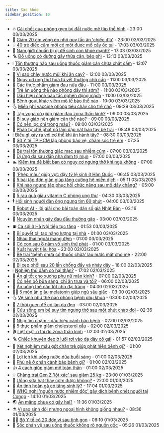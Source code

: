 ```yaml
---
title: Sức khỏe
sidebar_position: 10
---
```


<!-- vnexpress-suc-khoe:START -->
- 🔥 [Cái chết của phòng gym tại đất nước mê tập thể hình](https://vnexpress.net/cai-chet-cua-phong-gym-tai-dat-nuoc-me-tap-the-hinh-4856338.html) - 23:00 03/03/2025
- 🥰 [Giảm 20 cm vòng eo nhờ quy tắc ăn &#39;chiếc đĩa&#39;](https://vnexpress.net/giam-20-cm-vong-eo-nho-quy-tac-an-chiec-dia-4855965.html) - 23:00 03/03/2025
- 💡 [40 trẻ điếc câm mới có một được mổ cấy ốc tai](https://vnexpress.net/40-tre-diec-cam-moi-co-mot-duoc-mo-cay-oc-tai-4856269.html) - 17:03 03/03/2025
- 🤗 [Nam giới chuẩn bị gì để sinh con khỏe mạnh?](https://vnexpress.net/nam-gioi-chuan-bi-gi-de-sinh-con-khoe-manh-4855775.html) - 17:03 03/03/2025
- 🪜 [Đồ uống có đường gây thừa cân, béo phì](https://vnexpress.net/do-uong-co-duong-gay-thua-can-beo-phi-4856331.html) - 13:13 03/03/2025
- 🕯 [Tổn thương não sau uống thuốc giảm cân chứa chất cấm](https://vnexpress.net/ton-thuong-nao-sau-uong-thuoc-giam-can-chua-chat-cam-4856268.html) - 13:07 03/03/2025
- 🤭 [Vì sao chảy nước mũi khi ăn cay?](https://vnexpress.net/vi-sao-chay-nuoc-mui-khi-an-cay-4856305.html) - 12:00 03/03/2025
- 👀 [Nguy cơ ung thư hóa từ vết thương chó cắn](https://vnexpress.net/nguy-co-ung-thu-hoa-tu-vet-thuong-cho-can-4856194.html) - 11:00 03/03/2025
- 🌋 [Các thực phẩm giảm đau nửa đầu](https://vnexpress.net/cac-thuc-pham-giam-dau-nua-dau-4856243.html) - 11:00 03/03/2025
- 🫶 [Trẻ ăn uống thế nào phòng dậy thì sớm?](https://vnexpress.net/tre-an-uong-the-nao-phong-day-thi-som-4856226.html) - 11:00 03/03/2025
- 🦆 [Dấu hiệu cảnh báo tắc nghẽn động mạch](https://vnexpress.net/dau-hieu-canh-bao-tac-nghen-dong-mach-4856059.html) - 11:00 03/03/2025
- 🚀 [Bệnh gout khác viêm mô tế bào thế nào](https://vnexpress.net/benh-gout-khac-viem-mo-te-bao-the-nao-4856041.html) - 10:00 03/03/2025
- 🌜 [Miễn phí vaccine phòng tiêu chảy cho trẻ nhỏ](https://vnexpress.net/mien-phi-vaccine-phong-tieu-chay-cho-tre-nho-4856264.html) - 09:29 03/03/2025
- 🧰 [Tập yoga có giúp giảm đau zona thần kinh?](https://vnexpress.net/tap-yoga-co-giup-giam-dau-zona-than-kinh-4856233.html) - 09:00 03/03/2025
- 💫 [Bị suy giáp nên giảm cân thế nào?](https://vnexpress.net/bi-suy-giap-nen-giam-can-the-nao-4856221.html) - 09:00 03/03/2025
- 🌝 [Có nên lọc chì trong máu?](https://vnexpress.net/co-nen-loc-chi-trong-mau-4856117.html) - 09:00 03/03/2025
- 🗽 [Pháo tự chế phát nổ làm dập nát bàn tay bé trai](https://vnexpress.net/phao-tu-che-phat-no-lam-dap-nat-ban-tay-be-trai-4856182.html) - 08:48 03/03/2025
- 🕯 [Điều gì xảy ra với cơ thể khi ăn hành tây?](https://vnexpress.net/dieu-gi-xay-ra-voi-co-the-khi-an-hanh-tay-4856066.html) - 08:30 03/03/2025
- 🦅 [Sở Y tế TP HCM lập phòng bảo vệ, chăm sóc trẻ em](https://vnexpress.net/so-y-te-tp-hcm-lap-phong-bao-ve-cham-soc-tre-em-4856141.html) - 07:25 03/03/2025
- 🦆 [Bé trai tổn thương giác mạc sau nhiễm cúm](https://vnexpress.net/be-trai-ton-thuong-giac-mac-sau-nhiem-cum-4856174.html) - 07:00 03/03/2025
- 🎊 [Dị ứng da sau đắp nha đam trị mụn](https://vnexpress.net/di-ung-da-sau-dap-nha-dam-tri-mun-4856122.html) - 07:00 03/03/2025
- 🏊 [Kiểm tra để biết bạn có nguy cơ ngưng thở khi ngủ không](https://vnexpress.net/kiem-tra-de-biet-ban-co-nguy-co-ngung-tho-khi-ngu-khong-4856121.html) - 07:00 03/03/2025
- 📝 [&#39;Phép màu&#39; giúp vực dậy tỷ lệ sinh ở Hàn Quốc](https://vnexpress.net/phep-mau-giup-vuc-day-ty-le-sinh-o-han-quoc-4856153.html) - 06:45 03/03/2025
- 💯 [5 bài tập đơn giản giúp tăng cường hệ miễn dịch](https://vnexpress.net/5-bai-tap-don-gian-giup-tang-cuong-he-mien-dich-4852210.html) - 05:11 03/03/2025
- 🌊 [Khi nào ngưng tập phục hồi chức năng sau mổ dây chằng?](https://vnexpress.net/khi-nao-ngung-tap-phuc-hoi-chuc-nang-sau-mo-day-chang-4856107.html) - 05:00 03/03/2025
- 🚀 [5 rau quả giàu vitamin C phòng ung thư](https://vnexpress.net/5-rau-qua-giau-vitamin-c-phong-ung-thu-4856091.html) - 04:30 03/03/2025
- 🕴 [Hồi sinh người đàn ông ngưng tim 60 phút](https://vnexpress.net/hoi-sinh-nguoi-dan-ong-ngung-tim-60-phut-4856012.html) - 04:00 03/03/2025
- 🗽 [Robot AI - lời giải cho bài toán dân số già Nhật Bản](https://vnexpress.net/robot-ai-loi-giai-cho-bai-toan-dan-so-gia-nhat-ban-4856043.html) - 03:16 03/03/2025
- 🎡 [Nguyên nhân gây đau đầu thường gặp](https://vnexpress.net/nguyen-nhan-gay-dau-dau-thuong-gap-4856020.html) - 03:00 03/03/2025
- ⛽️ [Ca sởi ở Hà Nội tiếp tục tăng](https://vnexpress.net/ca-soi-o-ha-noi-tiep-tuc-tang-4855954.html) - 01:53 03/03/2025
- 🦆 [Bí quyết tái tạo năng lượng tại nhà](https://vnexpress.net/bi-quyet-tai-tao-nang-luong-tai-nha-4855452.html) - 01:00 03/03/2025
- 🤩 [Nhau thai ngoài màng đệm](https://vnexpress.net/nhau-thai-ngoai-mang-dem-4855900.html) - 01:00 03/03/2025
- 🦒 [Có con sau 8 năm vô sinh thứ phát](https://vnexpress.net/co-con-sau-8-nam-vo-sinh-thu-phat-4855682.html) - 01:00 03/03/2025
- 💫 [Xuất huyết tiêu hóa](https://vnexpress.net/xuat-huyet-tieu-hoa-4854406.html) - 23:00 02/03/2025
- 🐘 [Bé trai &#39;bệnh chưa có thuốc chữa&#39; lau nước mắt cho mẹ](https://vnexpress.net/be-trai-benh-chua-co-thuoc-chua-lau-nuoc-mat-cho-me-4855758.html) - 22:00 02/03/2025
- 🚀 [Bị xẹp phổi sau 20 lần chống đẩy và nhảy dây](https://vnexpress.net/bi-xep-phoi-sau-20-lan-chong-day-va-nhay-day-4855886.html) - 18:00 02/03/2025
- 🕯 [Nghiện thủ dâm có hại thận?](https://vnexpress.net/nghien-thu-dam-co-hai-than-4855140.html) - 17:02 02/03/2025
- 🦏 [Ăn gì tốt cho xương phụ nữ mãn kinh?](https://vnexpress.net/an-gi-tot-cho-xuong-phu-nu-man-kinh-4855763.html) - 07:00 02/03/2025
- 🦄 [Có nên bỏ bữa sáng, chỉ ăn trưa và tối?](https://vnexpress.net/co-nen-bo-bua-sang-chi-an-trua-va-toi-4855642.html) - 06:00 02/03/2025
- 🦒 [Ăn uống thế nào tốt cho đại tràng](https://vnexpress.net/an-uong-the-nao-tot-cho-dai-trang-4855691.html) - 04:00 02/03/2025
- 👨‍🏫 [5 món ăn giàu melatonin giúp ngủ sâu giấc](https://vnexpress.net/5-mon-an-giau-melatonin-giup-ngu-sau-giac-4855702.html) - 03:00 02/03/2025
- 🌜 [Vệ sinh như thế nào phòng bệnh phụ khoa](https://vnexpress.net/ve-sinh-nhu-the-nao-phong-benh-phu-khoa-4855701.html) - 03:00 02/03/2025
- 🚀 [7 thói quen để có làn da đẹp](https://vnexpress.net/7-thoi-quen-de-co-lan-da-dep-4855677.html) - 03:00 02/03/2025
- 💃 [Cứu sống em bé suy tim ngưng thở sau một phút chào đời](https://vnexpress.net/cuu-song-em-be-suy-tim-ngung-tho-sau-mot-phut-chao-doi-4855735.html) - 02:36 02/03/2025
- 💯 [Nhịp tim chậm - dấu hiệu cảnh báo bệnh](https://vnexpress.net/nhip-tim-cham-dau-hieu-canh-bao-benh-4855696.html) - 02:00 02/03/2025
- 🤔 [5 thực phẩm giảm cholesterol xấu](https://vnexpress.net/5-thuc-pham-giam-cholesterol-xau-4855693.html) - 02:00 02/03/2025
- 🎬 [Liệt mặt, ù tai do zona thần kinh](https://vnexpress.net/liet-mat-u-tai-do-zona-than-kinh-4855492.html) - 02:00 02/03/2025
- 🪜 [Chiếc khuyên đeo ở lưỡi rơi vào dạ dày cô gái](https://vnexpress.net/chiec-khuyen-deo-o-luoi-roi-vao-da-day-co-gai-4855747.html) - 01:57 02/03/2025
- 🦣 [Xét nghiệm máu gót chân trẻ giúp phát hiện bệnh gì?](https://vnexpress.net/xet-nghiem-mau-got-chan-tre-giup-phat-hien-benh-gi-4855699.html) - 01:00 02/03/2025
- 🧐 [Lợi ích khi uống nước dừa buổi sáng](https://vnexpress.net/loi-ich-khi-uong-nuoc-dua-buoi-sang-4855685.html) - 01:00 02/03/2025
- 🤡 [Phù nề ở chân cảnh báo bệnh gì?](https://vnexpress.net/phu-ne-o-chan-canh-bao-benh-gi-4855674.html) - 01:00 02/03/2025
- 👍 [4 cách giúp giảm mỡ toàn thân](https://vnexpress.net/4-cach-giup-giam-mo-toan-than-4855527.html) - 01:00 02/03/2025
- 💡 [Chàng trai Gen Z &#39;lột xác&#39; sau giảm 25 kg](https://vnexpress.net/chang-trai-gen-z-lot-xac-sau-giam-25-kg-4853728.html) - 23:00 01/03/2025
- 💯 [Uống sữa hạt thay cơm được không?](https://vnexpress.net/uong-sua-hat-thay-com-duoc-khong-4855155.html) - 22:00 01/03/2025
- 🧠 [Ăn tinh hoàn gà có tăng sinh lý?](https://vnexpress.net/an-tinh-hoan-ga-co-tang-sinh-ly-4854545.html) - 17:04 01/03/2025
- 🎡 [WHO nghi &#39;nguồn nước nhiễm độc&#39; gây dịch bệnh chết người tại Congo](https://vnexpress.net/who-nghi-nguon-nuoc-nhiem-doc-gay-dich-benh-chet-nguoi-tai-congo-4855680.html) - 14:10 01/03/2025
- 🌏 [Ăn măng chua có gây hại?](https://vnexpress.net/an-mang-chua-co-gay-hai-4853761.html) - 11:36 01/03/2025
- ⚗️ [Vì sao sinh đôi nhưng ngoại hình không giống nhau?](https://vnexpress.net/vi-sao-sinh-doi-nhung-ngoai-hinh-khong-giong-nhau-4855578.html) - 08:36 01/03/2025
- 👨‍🏫 [Bộ Y tế có 20 đơn vị sau tinh gọn](https://vnexpress.net/bo-y-te-co-20-don-vi-sau-tinh-gon-4855592.html) - 08:10 01/03/2025
- 🤖 [Sốc phản vệ sau uống thuốc không rõ nguồn gốc](https://vnexpress.net/soc-phan-ve-sau-uong-thuoc-khong-ro-nguon-goc-4855371.html) - 05:26 01/03/2025<!-- vnexpress-suc-khoe:END -->

